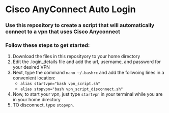# Cisco AnyConnect Auto Login
### Use this repository to create a script that will automatically connect to a vpn that uses Cisco Anyconnect

### Follow these steps to get started:
1. Download the files in this reposityory to your home directory
2. Edit the .login_details file and add the url, username, and password for your desired VPN
3. Next, type the command `nano ~/.bashrc` and add the follwoing lines in a convenient location:
    * `alias startvpn="bash vpn_script.sh"`
    * `alias stopvpn="bash vpn_script_disconnect.sh"`
4. Now, to start your vpn, just type `startvpn` in your terminal while you are in your home directory
5. TO disconnect, type `stopvpn`.
